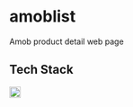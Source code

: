 # amoblist
Amob product detail web page 

## Tech Stack

<img src="https://images.velog.io/images/hanei100/post/09ec5209-8975-4b03-b1b6-9524c0831077/CSS3_and_HTML5_logos_and_wordmarks.svg" style="float: left; margin-right: 10px; width: 20px; height: 20px;"/>
